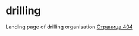 # drilling
Landing page of drilling organisation
[Страница 404](https://maksakoviliya.github.io/drilling/dist/404.html "Заголовок ссылки")
